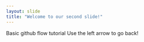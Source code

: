```yaml
---
layout: slide
title: "Welcome to our second slide!"
---
```

Basic github flow tutorial
Use the left arrow to go back!
